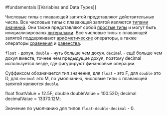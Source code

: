 #fundamentals 
[[Variables and Data Types]]

Числовые типы с плавающей запятой представляют действительные числа. Все числовые типы с плавающей запятой являются [типами значений](https://learn.microsoft.com/ru-ru/dotnet/csharp/language-reference/builtin-types/value-types). Они также представляют собой [простые типы](https://learn.microsoft.com/ru-ru/dotnet/csharp/language-reference/builtin-types/value-types#built-in-value-types) и могут быть инициализированы [литералами](https://learn.microsoft.com/ru-ru/dotnet/csharp/language-reference/builtin-types/floating-point-numeric-types#real-literals). Все числовые типы с плавающей запятой поддерживают [арифметические](https://learn.microsoft.com/ru-ru/dotnet/csharp/language-reference/operators/arithmetic-operators) операторы, а также операторы [сравнения](https://learn.microsoft.com/ru-ru/dotnet/csharp/language-reference/operators/comparison-operators) и [равенства](https://learn.microsoft.com/ru-ru/dotnet/csharp/language-reference/operators/equality-operators).

`float` - дохуя.
`double` - чуть больше чем дохуя.
`decimal` - ещё больше чем дохуя вместе, точнее чем предыдущие дохуя, поэтому decimal используется везде, где фигурируют финансовые операции.

Суффиксом обозначается тип значения, для `float` - это F, для `double` это D, для `decimal` это M, по умолчанию, числовые типы с плавающей запятой являются `double`. 

float floatValue = 12.5F;
double doubleValue = 100.52D;
decimal decimalValue = 13370.12M;

Значение по умолчанию для типов `float-double-decimal` - 0.